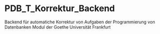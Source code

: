 # PDB_T_Korrektur_Backend
Backend für automatiche Korrektur von Aufgaben der Programmierung von Datenbanken Modul der Goethe Universität Frankfurt
